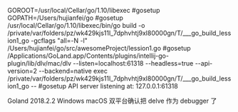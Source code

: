 GOROOT=/usr/local/Cellar/go/1.10/libexec #gosetup
GOPATH=/Users/hujianfei/go #gosetup
/usr/local/Cellar/go/1.10/libexec/bin/go build -o /private/var/folders/pz/wk429kjs11l_7dphvhtj9xl80000gn/T/___go_build_lession1_go -gcflags "all=-N -l" /Users/hujianfei/go/src/awesomeProject/lession1.go #gosetup
/Applications/GoLand.app/Contents/plugins/intellij-go-plugin/lib/dlv/mac/dlv --listen=localhost:61318 --headless=true --api-version=2 --backend=native exec /private/var/folders/pz/wk429kjs11l_7dphvhtj9xl80000gn/T/___go_build_lession1_go -- #gosetup
API server listening at: 127.0.0.1:61318



Goland 2018.2.2 Windows macOS 双平台确认把 delve 作为 debugger 了